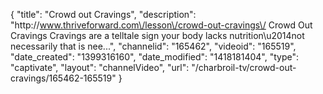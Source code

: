 {
    "title": "Crowd out Cravings",
    "description": "http:\/\/www.thriveforward.com\/lesson\/crowd-out-cravings\/ Crowd Out Cravings Cravings are a telltale sign your body lacks nutrition\u2014not necessarily that is nee...",
    "channelid": "165462",
    "videoid": "165519",
    "date_created": "1399316160",
    "date_modified": "1418181404",
    "type": "captivate",
    "layout": "channelVideo",
    "url": "\/charbroil-tv\/crowd-out-cravings\/165462-165519"
}